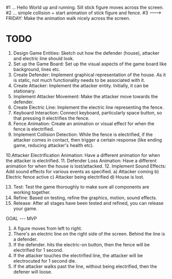 

#1 ... Hello World up and running. Sill  stick figure moves across the screen. 
#2 ... simple collision + start animation of stick figure and fence. 
#3 ---> FRIDAY: Make the animation walk nicely across the screen. 





TODO
=======
1. Design Game Entities: Sketch out how the defender (house), attacker and electric line should look.
2. Set up the Game Board: Set up the visual aspects of the game board like background, lines etc.
3. Create Defender: Implement graphical representation of the house. As it is static, not much functionality needs to be associated with it.
4. Create Attacker: Implement the attacker entity. Initially, it can be stationary.
5. Implement Attacker Movement: Make the attacker move towards the defender.
6. Create Electric Line: Implement the electric line representing the fence.
7. Keyboard Interaction: Connect keyboard, particularly space button, so that pressing it electrifies the fence.
8. Fence Animation: Create an animation or visual effect for when the fence is electrified.
9. Implement Collision Detection: While the fence is electrified, if the attacker comes in contact, then trigger a certain response (like ending game, reducing attacker's health etc).

10.Attacker Electrification Animation: Have a different animation for when the attacker is electrified.
11. Defender Loss Animation: Have a different animation for when the house is lost/attacked.
12.  Implement Sound Effects: Add sound effects for various events as specified.
a) Attacker coming
b) Electric fence active
c) Attacker being electrified
d) House is lost.

13. Test: Test the game thoroughly to make sure all components are working together.
14. Refine: Based on testing, refine the graphics, motion, sound effects.
15. Release: After all stages have been tested and refined, you can release your game.





GOAL --- MVP
1. A figure moves from left to right. 
2. There's an electric line on the right side of the screen. Behind the line is a defender. 
3. If the defender. hits the electric-on button, then the fence will be electrified for 1 second. 
4. If the attacker touches the electrified line, the attacker will be electrocuted for 1 second die. 
5. If the attacker walks past the line, without being electrified, then the defener will loose. 
